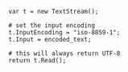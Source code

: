     var t = new TextStream();

    # set the input encoding
    t.InputEncoding = "iso-8859-1";
    t.Input = encoded_text;

    # this will always return UTF-8
    return t.Read();
